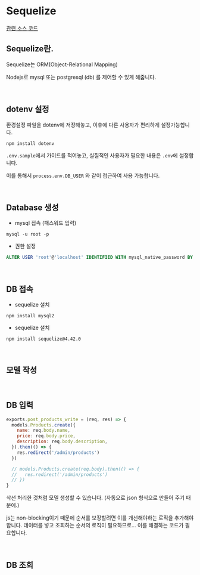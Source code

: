# Sequelize

[관련 소스 코드](https://github.com/parkjunyoung/sequelize-crud)

## Sequelize란.

Sequelize는 ORM(Object-Relational Mapping)

Nodejs로 mysql 또는 postgresql (db) 를 제어할 수 있게 해줍니다.

<br/>

## dotenv 설정

환경설정 파일을 dotenv에 저장해놓고, 이후에 다른 사용자가 편리하게 설정가능합니다.

```shell
npm install dotenv
```

`.env.sample`에서 가이드를 적어놓고, 실질적인 사용자가 필요한 내용은 `.env`에 설정합니다.

이를 통해서 `process.env.DB_USER` 와 같이 접근하여 사용 가능합니다.

<br/>

## Database 생성

- mysql 접속 (패스워드 입력)

```shell
mysql -u root -p
```

- 권한 설정

```sql
ALTER USER 'root'@'localhost' IDENTIFIED WITH mysql_native_password BY '루트 비밀번호';
```

<br/>

## DB 접속

- sequelize 설치

```shell
npm install mysql2
```

- sequelize 설치

```shell
npm install sequelize@4.42.0
```

<br/>

## 모델 작성

<br/>

## DB 입력

```js
exports.post_products_write = (req, res) => {
  models.Products.create({
    name: req.body.name,
    price: req.body.price,
    description: req.body.description,
  }).then(() => {
    res.redirect('/admin/products')
  })

  // models.Products.create(req.body).then(() => {
  //   res.redirect('/admin/products')
  // })
}
```

삭선 처리한 것처럼 모델 생성할 수 있습니다. (자동으로 json 형식으로 만들어 주기 때문에.)

js는 non-blocking이기 때문에 순서를 보장할려면 이를 개선해야하는 로직을 추가해야합니다. 데이터를 넣고 조회하는 순서의 로직이 필요하므로... 이를 해결하는 코드가 필요합니다.

<br/>

## DB 조회
